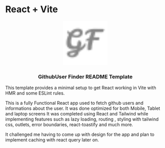 # React + Vite

<a name="readme-top"></a>

<div align="center">
  <!-- You are encouraged to replace this logo with your own! Otherwise you can also remove it. -->
  <img src="./favicon/favicon-32x32.png" alt="logo" width="140"  height="auto" />
  <br/>

  <h3><b>GithubUser Finder README Template</b></h3>

</div>

This template provides a minimal setup to get React working in Vite with HMR and some ESLint rules.

<!-- Currently, two official plugins are available:

- [@vitejs/plugin-react](https://github.com/vitejs/vite-plugin-react/blob/main/packages/plugin-react/README.md) uses [Babel](https://babeljs.io/) for Fast Refresh
- [@vitejs/plugin-react-swc](https://github.com/vitejs/vite-plugin-react-swc) uses [SWC](https://swc.rs/) for Fast Refresh -->

This is a fully Functional React app used to fetch github users and informations about the user.
It was done optimized for both Mobile, Tablet and laptop screens
It was completed using React and Tailwind while implementing features such as lazy loading, routing , styling with tailwind css, outlets, error boundaries, react-toastify
and much more.

It challenged me having to come up with design for the app and plan to implement caching with react query later on.
